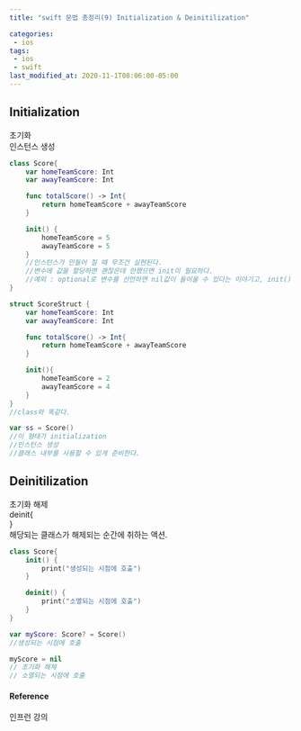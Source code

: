 ```yaml
---
title: "swift 문법 총정리(9) Initialization & Deinitilization"

categories:
 - ios
tags:
 - ios 
 - swift
last_modified_at: 2020-11-1T08:06:00-05:00
---
```

## Initialization
초기화  
인스턴스 생성  
```swift
class Score{
	var homeTeamScore: Int
	var awayTeamScore: Int

	func totalScore() -> Int{
		return homeTeamScore + awayTeamScore	
	}

	init() {
		homeTeamScore = 5
		awayTeamScore = 5
	}
	//인스턴스가 만들어 질 때 무조건 실현된다.
	//변수에 값을 할당하면 괜찮은데 안했으면 init이 필요하다.
	//예외 : optional로 변수를 선언하면 nil값이 들어올 수 있다는 이야기고, init()을 하지않아도 괜찮다.
}

struct ScoreStruct {
	var homeTeamScore: Int
	var awayTeamScore: Int

	func totalScore() -> Int{
		return homeTeamScore + awayTeamScore
	}

	init(){
		homeTeamScore = 2
		awayTeamScore = 4
	}
}
//class와 똑같다.

var ss = Score()
//이 형태가 initialization
//인스턴스 생성
//클래스 내부를 사용할 수 있게 준비한다.
```

## Deinitilization
초기화 해제  
deinit{  
}  
해당되는 클래스가 해제되는 순간에 취하는 액션.  
```swift
class Score{
	init() {
		print("생성되는 시점에 호출")
	}

	deinit() {
		print("소멸되는 시점에 호출")
	}
}

var myScore: Score? = Score()
//생성되는 시점에 호출

myScore = nil
// 초기화 해체
// 소멸되는 시점에 호출
```

#### Reference
인프런 강의
